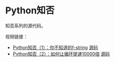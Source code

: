 # Python知否

知否系列的源代码。

视频链接：

- [Python知否（1）：你不知道的f-string](https://www.zhihu.com/zvideo/1392553765061451776) [源码](./src/fstring.py)
- [Python知否（2）：如何让循环提速10000倍](https://www.zhihu.com/zvideo/1395087047015743488) [源码](./src/loop_compare.py)
  